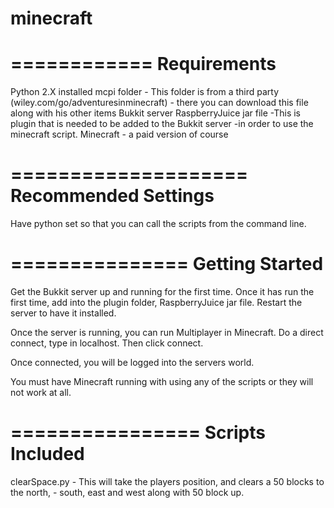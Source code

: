 # minecraft

============
Requirements
============

Python 2.X installed
mcpi folder
    - This folder is from a third party (wiley.com/go/adventuresinminecraft)
     - there you can download this file along with his other items
Bukkit server
RaspberryJuice jar file
    -This is plugin that is needed to be added to the Bukkit server
    -in order to use the minecraft script.
Minecraft - a paid version of course
    

====================
Recommended Settings
====================

Have python set so that you can call the scripts from the command line.

===============
Getting Started
===============

Get the Bukkit server up and running for the first time.
Once it has run the first time, add into the plugin folder, RaspberryJuice jar file. Restart the server to have it installed.

Once the server is running, you can run Multiplayer in Minecraft.
Do a direct connect, type in localhost. Then click connect.

Once connected, you will be logged into the servers world.

You must have Minecraft running with using any of the scripts or they will not work at all.

================
Scripts Included
================

clearSpace.py
    - This will take the players position, and clears a 50 blocks to the north,      - south, east and west along with 50 block up.





